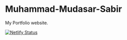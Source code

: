 # Muhammad-Mudasar-Sabir
My Portfolio website.

[![Netlify Status](https://api.netlify.com/api/v1/badges/25010fba-4c34-4ccf-a089-3bfcbb03aed6/deploy-status)](https://app.netlify.com/sites/jssoftsolutions/deploys)
